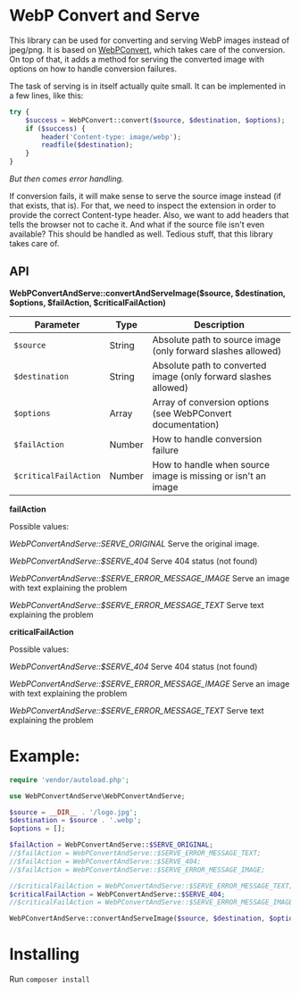 # WebP Convert and Serve

This library can be used for converting and serving WebP images instead of jpeg/png. It is based on [WebPConvert](https://github.com/rosell-dk/webp-convert), which takes care of the conversion. On top of that, it adds a method for serving the converted image with options on how to handle conversion failures.

The task of serving is in itself actually quite small.
It can be implemented in a few lines, like this:

```php
try {
    $success = WebPConvert::convert($source, $destination, $options);
    if ($success) {
        header('Content-type: image/webp');
        readfile($destination);        
    }
}
```

*But then comes error handling.*

If conversion fails, it will make sense to serve the source image instead (if that exists, that is). For that, we need to inspect the extension in order to provide the correct Content-type header. Also, we want to add headers that tells the browser not to cache it. And what if the source file isn't even available? This should be handled as well. Tedious stuff, that this library takes care of.


## API

**WebPConvertAndServe::convertAndServeImage($source, $destination, $options, $failAction, $criticalFailAction)**

| Parameter                   | Type    | Description                                                                                |
| --------------------------- | ------- | ------------------------------------------------------------------------------------------ |
| `$source`                   | String  | Absolute path to source image (only forward slashes allowed)                               |
| `$destination`              | String  | Absolute path to converted image (only forward slashes allowed)                            |
| `$options`                  | Array   | Array of conversion options (see WebPConvert documentation)                                |
| `$failAction`               | Number  | How to handle conversion failure                                                           |
| `$criticalFailAction`       | Number  | How to handle when source image is missing or isn't an image                               |


**failAction**

Possible values:

*WebPConvertAndServe::SERVE_ORIGINAL*
Serve the original image.

*WebPConvertAndServe::$SERVE_404*
Serve 404 status (not found)

*WebPConvertAndServe::$SERVE_ERROR_MESSAGE_IMAGE*
Serve an image with text explaining the problem

*WebPConvertAndServe::$SERVE_ERROR_MESSAGE_TEXT*
Serve text explaining the problem

**criticalFailAction**

Possible values:

*WebPConvertAndServe::$SERVE_404*
Serve 404 status (not found)

*WebPConvertAndServe::$SERVE_ERROR_MESSAGE_IMAGE*
Serve an image with text explaining the problem

*WebPConvertAndServe::$SERVE_ERROR_MESSAGE_TEXT*
Serve text explaining the problem


# Example:

```php
require 'vendor/autoload.php';

use WebPConvertAndServe\WebPConvertAndServe;

$source = __DIR__ . '/logo.jpg';
$destination = $source . '.webp';
$options = [];

$failAction = WebPConvertAndServe::$SERVE_ORIGINAL;
//$failAction = WebPConvertAndServe::$SERVE_ERROR_MESSAGE_TEXT;
//$failAction = WebPConvertAndServe::$SERVE_404;
//$failAction = WebPConvertAndServe::$SERVE_ERROR_MESSAGE_IMAGE;

//$criticalFailAction = WebPConvertAndServe::$SERVE_ERROR_MESSAGE_TEXT;
$criticalFailAction = WebPConvertAndServe::$SERVE_404;
//$criticalFailAction = WebPConvertAndServe::$SERVE_ERROR_MESSAGE_IMAGE;

WebPConvertAndServe::convertAndServeImage($source, $destination, $options, $failAction, $criticalFailAction);
```


# Installing

Run `composer install`

